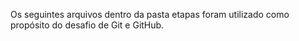 Os seguintes arquivos dentro da pasta etapas foram utilizado como propósito do desafio de Git e GitHub.
